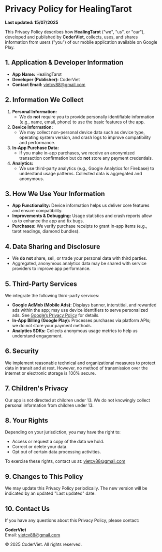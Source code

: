 # Privacy Policy for HealingTarot

**Last updated: 15/07/2025**

This Privacy Policy describes how **HealingTarot** ("we", "us", or "our"), developed and published by **CoderViet**, collects, uses, and shares information from users ("you") of our mobile application available on Google Play.

## 1. Application & Developer Information

- **App Name:** HealingTarot  
- **Developer (Publisher):** CoderViet 
- **Contact Email:** [vietcv88@gmail.com](mailto:vietcv88@gmail.com)

## 2. Information We Collect

1. **Personal Information:**  
   - We do **not** require you to provide personally identifiable information (e.g., name, email, phone) to use the basic features of the app.
2. **Device Information:**  
   - We may collect non-personal device data such as device type, operating system version, and crash logs to improve compatibility and performance.
3. **In-App Purchase Data:**  
   - If you make in-app purchases, we receive an anonymized transaction confirmation but do **not** store any payment credentials.
4. **Analytics:**  
   - We use third-party analytics (e.g., Google Analytics for Firebase) to understand usage patterns. Collected data is aggregated and anonymous.

## 3. How We Use Your Information

- **App Functionality:** Device information helps us deliver core features and ensure compatibility.  
- **Improvements & Debugging:** Usage statistics and crash reports allow us to enhance the app and fix bugs.  
- **Purchases:** We verify purchase receipts to grant in-app items (e.g., tarot readings, diamond bundles).

## 4. Data Sharing and Disclosure

- We **do not** share, sell, or trade your personal data with third parties.  
- Aggregated, anonymous analytics data may be shared with service providers to improve app performance.

## 5. Third-Party Services

We integrate the following third-party services:

- **Google AdMob (Mobile Ads):** Displays banner, interstitial, and rewarded ads within the app; may use device identifiers to serve personalized ads. See [Google’s Privacy Policy](https://policies.google.com/privacy) for details.  
- **In-App Billing (Google Play):** Processes purchases via platform APIs; we do not store your payment methods.  
- **Analytics SDKs:** Collects anonymous usage metrics to help us understand engagement.

## 6. Security

We implement reasonable technical and organizational measures to protect data in transit and at rest. However, no method of transmission over the internet or electronic storage is 100% secure.

## 7. Children's Privacy

Our app is not directed at children under 13. We do not knowingly collect personal information from children under 13.

## 8. Your Rights

Depending on your jurisdiction, you may have the right to:

- Access or request a copy of the data we hold.  
- Correct or delete your data.  
- Opt out of certain data processing activities.

To exercise these rights, contact us at: [vietcv88@gmail.com](mailto:vietcv88@gmail.com)

## 9. Changes to This Policy

We may update this Privacy Policy periodically. The new version will be indicated by an updated "Last updated" date.

## 10. Contact Us

If you have any questions about this Privacy Policy, please contact:

**CoderViet**  
Email: [vietcv88@gmail.com](mailto:vietcv88@gmail.com)

© 2025 CoderViet. All rights reserved.
